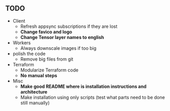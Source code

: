 ## TODO
- Client
  - Refresh appsync subscriptions if they are lost
  - **Change favico and logo**
  - **Change Tensor layer names to english**
- Workers
  - Always downscale images if too big
- polish the code
  - Remove big files from git
- Terraform
  - Modularize Terraform code
  - **No manual steps**
- Misc
  - **Make good README where is installation instructions and architecture**
  - Make installation using only scripts (test what parts need to be done still manually)
